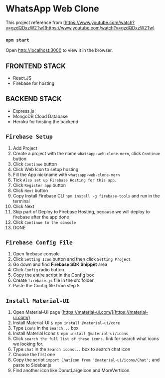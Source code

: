 # WhatsApp Web Clone

This project reference from [https://www.youtube.com/watch?v=gzdQDxzW2Tw](https://www.youtube.com/watch?v=gzdQDxzW2Tw)

### `npm start`

Open [http://localhost:3000](http://localhost:3000) to view it in the browser.

## FRONTEND STACK

- React.JS
- Firebase for hosting

## BACKEND STACK

- Express.js
- MongoDB Cloud Database
- Heroku for hosting the backend

## `Firebase Setup`

1. Add Project
2. Create a project with the name `whatsapp-web-clone-mern`, click `Continue` button
3. Click `Continue` button
4. Click Web Icon to setup hosting
5. Fill the App nickname with `whatsapp-web-clone-mern`
6. Tick `Also set up Firebase Hosting for this app.`
7. Click `Register app` button
8. Click `Next` button
9. Copy Install Firebase CLI `npm install -g firebase-tools` and run in the terminal
10. Click Next
11. Skip part of Deploy to Firebase Hosting, because we will deploy to firebase after the app done
12. Click `Continue to the console`
13. DONE

## `Firebase Config File`

1. Open firebase console
2. Click `Setting Icon` button and then click `Setting Project`
3. Go down and find <b>Firebase SDK Snippet</b> area
4. Click `Config` radio button
5. Copy the entire script in the Config box
6. Create `firebase.js` file in the src folder
7. Paste the Config file from step 5

## `Install Material-UI`

1. Open Material-UI page [https://material-ui.com/](https://material-ui.com/)
2. Install Material-UI `$ npm install @material-ui/core`
3. Type `Icons` in the `Search...` box
4. Install Material Icons `$ npm install @material-ui/icons`
5. Click `search the full list of these icons.` link for search what icons we looking for.
6. Type `chat` in the `Search icons...` box to search chat icon
7. Choose the first one
8. Copy the script `import ChatIcon from '@material-ui/icons/Chat';` and paste to Sidebar.js
9. Find another icon like DonutLargeIcon and MoreVertIcon.
